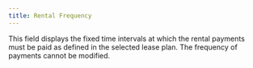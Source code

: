 ```yaml
---
title: Rental Frequency
---
```



This field displays the fixed time intervals at which the rental payments  must be paid as defined in the selected lease plan. The frequency of payments  cannot be modified.
